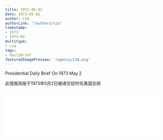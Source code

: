 ```yaml
---
title: 1973-05-02
date: 1973-05-02
author: CIA 
authorLink: "/authors/cia"
timestamp: 
- 1973
- 1973-05
multitype: 
- cia
tags: 
- dailybrief
featuredImagePreview: '/agency/CIA.png'
---
```



Presidential Daily Brief On 1973 May 2

此情报简报于1973年5月2日被递交给时任美国总统

<!--more-->





<div id="over" style="width:100%; overflow:hidden"> <iframe id="sFrame" name="sFrame" frameborder="no" border="0"  allowfullscreen marginwidth="0" scrolling="no" src = " /CIA/1973-05-02.html "  style = " position:absulute; width: 806px; top: 300;" > </iframe> </div>